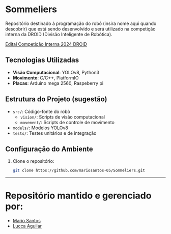 # Sommeliers

Repositório destinado à programação do robô (insira nome aqui quando descobrir) que está sendo desenvolvido e será utilizado na competição interna da DROID (Divisão Inteligente de Robótica).

[Edital Competição Interna 2024 DROID](https://github.com/user-attachments/files/16090499/Edital_Competicao_Interna_2024___DROID__.pdf)


## Tecnologias Utilizadas

- **Visão Computacional**: YOLOv8, Python3
- **Movimento**: C/C++, PlatformIO
- **Placas**: Arduino mega 2560, Raspeberry pi

## Estrutura do Projeto (sugestão)

- `src/`: Código-fonte do robô
  - `vision/`: Scripts de visão computacional
  - `movement/`: Scripts de controle de movimento
- `models/`: Modelos YOLOv8
- `tests/`: Testes unitários e de integração

## Configuração do Ambiente

1. Clone o repositório:
   ```bash
   git clone https://github.com/mariosantos-05/Sommeliers.git

---

# Repositório mantido e gerenciado por:
- [Mario Santos](https://github.com/mariosantos-05)
- [Lucca Aguilar](https://github.com/lucca-aguilar)
